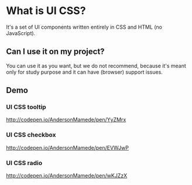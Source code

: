 # What is UI CSS?
It's a set of UI components written entirely in CSS and HTML (no JavaScript).

## Can I use it on my project?
You can use it as you want, but we do not recommend, because it's meant only for study purpose and it can have (browser) support issues.

## Demo
### UI CSS tooltip
http://codepen.io/AndersonMamede/pen/YyZMrx

### UI CSS checkbox
http://codepen.io/AndersonMamede/pen/EVWJwP

### UI CSS radio
http://codepen.io/AndersonMamede/pen/wKJZzX